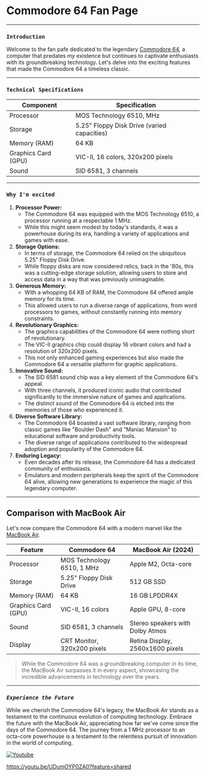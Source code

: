 # Commodore 64 Fan Page

***

### `Introduction`
Welcome to the fan pafe dedicated to the legendary [Commodore 64](https://en.wikipedia.org/wiki/Commodore_64), a computer that predates my existence but continues to captivate enthusiasts with its groundbreaking technology. Let's delve into the exciting features that made the Commodore 64 a timeless classic.

***

### `Technical Specifications`
| __Component__        | __Specification__      |
| ------------- |-------------|
| Processor     | MOS Technology 6510, MHz | 
| Storage      | 5.25" Floppy Disk Drive (varied capacities)    |   
| Memory (RAM) | 64 KB      | 
| Graphics Card (GPU) | VIC-II, 16 colors, 320x200 pixels |
| Sound | SID 6581, 3 channels |

***

### `Why I'm excited`
1. __Processor Power:__
   - The Commodore 64 was equipped with the MOS Technology 6510, a processor running at a respectable 1 MHz.
   - While this might seem modest by today's standards, it was a powerhouse during its era, handling a variety of applications and games with ease.
2. __Storage Options:__ 
   - In terms of storage, the Commodore 64 relied on the ubiquitous 5.25" Floppy Disk Drive.
   - While floppy disks are now considered relics, back in the '80s, this was a cutting-edge storage solution, allowing users to store and access data in a way that was previously unimaginable.
3. __Generous Memory:__
   - With a whopping 64 KB of RAM, the Commodore 64 offered ample memory for its time.
   - This allowed users to run a diverse range of applications, from word processors to games, without constantly running into memory constraints.
4. __Revolutionary Graphics:__ 
   - The graphics capabilities of the Commodore 64 were nothing short of revolutionary.
   - The VIC-II graphics chip could display 16 vibrant colors and had a resolution of 320x200 pixels.
   - This not only enhanced gaming experiences but also made the Commodore 64 a versatile platform for graphic applications.
5. __Innovative Sound:__
   - The SID 6581 sound chip was a key element of the Commodore 64's appeal.
   - With three channels, it produced iconic audio that contributed significantly to the immersive nature of games and applications.
   - The distinct sound of the Commodore 64 is etched into the memories of those who experienced it.
6. __Diverse Software Library:__
   - The Commodore 64 boasted a vast software library, ranging from classic games like "Boulder Dash" and "Maniac Mansion" to educational software and productivity tools.
   - The diverse range of applications contributed to the widespread adoption and popularity of the Commodore 64.
7. __Enduring Legacy:__
   - Even decades after its release, the Commodore 64 has a dedicated community of enthusiasts.
   - Emulators and modern peripherals keep the spirit of the Commodore 64 alive, allowing new generations to experience the magic of this legendary computer.

***

## Comparison with MacBook Air
Let's now compare the Commodore 64 with a modern marvel like the [MacBook Air](https://www.apple.com/jo/macbook-air/).

| Feature | Commodore 64 | MacBook Air (2024) |
|-----------|---------------|------------------|
| Processor | MOS Technology 6510, 1 MHz | Apple M2, Octa-core |
| Storage | 5.25" Floppy Disk Drive | 512 GB SSD |
| Memory (RAM) | 64 KB | 16 GB LPDDR4X |
| Graphics Card (GPU) | VIC-II, 16 colors | Apple GPU, 8-core |
| Sound | SID 6581, 3 channels | Stereo speakers with Dolby Atmos |
| Display | CRT Monitor, 320x200 pixels | Retina Display, 2560x1600 pixels |

>While the Commodore 64 was a groundbreaking computer in its time, the MacBook Air surpasses it in every aspect, showcasing the incredible advancements in technology over the years.

***

### _`Experience the Future`_
While we cherish the Commodore 64's legacy, the MacBook Air stands as a testament to the continuous evolution of computing technology. Embrace the future with the MacBook Air, appreciating how far we've come since the days of the Commodore 64. The journey from a 1 MHz processor to an octa-core powerhouse is a testament to the relentless pursuit of innovation in the world of computing.

[![Youtube](http://img.youtube.com/vi/YOUTUBE_VIDEO_ID_HERE/0.jpg)](http://www.youtube.com/watch?v=YOUTUBE_VIDEO_ID_HERE)

 https://youtu.be/UDumOYP0ZA0?feature=shared 
